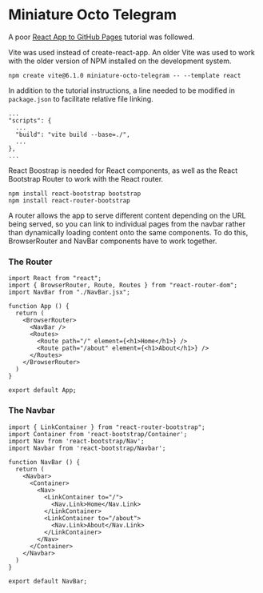 # Miniature Octo Telegram

A poor [React App to GitHub Pages](https://github.com/gitname/react-gh-pages) tutorial was followed.

Vite was used instead of create-react-app. An older Vite was used to work with the older version of NPM installed on the development system.

    npm create vite@6.1.0 miniature-octo-telegram -- --template react

In addition to the tutorial instructions, a line needed to be modified in `package.json` to facilitate relative file linking.

    ...
    "scripts": {
      ...
      "build": "vite build --base=./",
      ...
    },
    ...

React Boostrap is needed for React components, as well as the React Bootstrap Router to work with the React router.

    npm install react-bootstrap bootstrap
    npm install react-router-bootstrap

A router allows the app to serve different content depending on the URL being served, so you can link to individual pages from the navbar rather than dynamically loading content onto the same components. To do this, BrowserRouter and NavBar components have to work together.

### The Router

    import React from "react";
    import { BrowserRouter, Route, Routes } from "react-router-dom";
    import NavBar from "./NavBar.jsx";
    
    function App () {
      return (
        <BrowserRouter>
          <NavBar />
          <Routes>
            <Route path="/" element={<h1>Home</h1>} />
            <Route path="/about" element={<h1>About</h1>} />
          </Routes>
        </BrowserRouter>
      )
    }
    
    export default App;

### The Navbar

    import { LinkContainer } from "react-router-bootstrap";
    import Container from 'react-bootstrap/Container';
    import Nav from 'react-bootstrap/Nav';
    import Navbar from 'react-bootstrap/Navbar';
    
    function NavBar () {
      return (
        <Navbar>
          <Container>
            <Nav>
              <LinkContainer to="/">
                <Nav.Link>Home</Nav.Link>
              </LinkContainer>
              <LinkContainer to="/about">
                <Nav.Link>About</Nav.Link>
              </LinkContainer>
            </Nav>
          </Container>
        </Navbar>
      )
    }
    
    export default NavBar;
